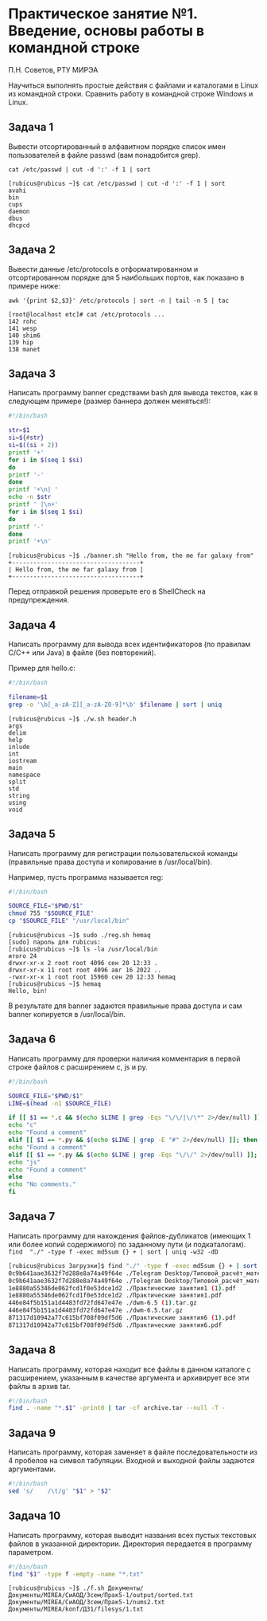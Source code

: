 
# Практическое занятие №1. Введение, основы работы в командной строке

П.Н. Советов, РТУ МИРЭА

Научиться выполнять простые действия с файлами и каталогами в Linux из командной строки. Сравнить работу в командной строке Windows и Linux.

## Задача 1

Вывести отсортированный в алфавитном порядке список имен пользователей в файле passwd (вам понадобится grep).

`cat /etc/passwd | cut -d ':' -f 1 | sort`

```
[rubicus@rubicus ~]$ cat /etc/passwd | cut -d ':' -f 1 | sort
avahi
bin
cups
daemon
dbus
dhcpcd
```

## Задача 2

Вывести данные /etc/protocols в отформатированном и отсортированном порядке для 5 наибольших портов, как показано в примере ниже:

`awk '{print $2,$3}' /etc/protocols | sort -n | tail -n 5 | tac`

```
[root@localhost etc]# cat /etc/protocols ...
142 rohc
141 wesp
140 shim6
139 hip
138 manet
```

## Задача 3

Написать программу banner средствами bash для вывода текстов, как в следующем примере (размер баннера должен меняться!):
```bash
#!/bin/bash

str=$1
si=${#str}
si=$((si + 2))
printf '+'
for i in $(seq 1 $si)
do
printf '-'
done
printf '+\n| '
echo -n $str
printf ' |\n+'
for i in $(seq 1 $si)
do
printf '-'
done
printf '+\n'
```

```
[rubicus@rubicus ~]$ ./banner.sh "Hello from, the me far galaxy from"
+------------------------------------+
| Hello from, the me far galaxy from |
+------------------------------------+
```
Перед отправкой решения проверьте его в ShellCheck на предупреждения.

## Задача 4

Написать программу для вывода всех идентификаторов (по правилам C/C++ или Java) в файле (без повторений).

Пример для hello.c:

```bash
#!/bin/bash

filename=$1
grep -o '\b[_a-zA-Z][_a-zA-Z0-9]*\b' $filename | sort | uniq
```

```
[rubicus@rubicus ~]$ ./w.sh header.h
args
delim
help
inlude
int
iostream
main
namespace
split
std
string
using
void
```

## Задача 5

Написать программу для регистрации пользовательской команды (правильные права доступа и копирование в /usr/local/bin).

Например, пусть программа называется reg:
```bash
#!/bin/bash

SOURCE_FILE="$PWD/$1"
chmod 755 "$SOURCE_FILE"
cp "$SOURCE_FILE" "/usr/local/bin"
```

```
[rubicus@rubicus ~]$ sudo ./reg.sh hemaq
[sudo] пароль для rubicus:
[rubicus@rubicus ~]$ ls -la /usr/local/bin
итого 24
drwxr-xr-x 2 root root 4096 сен 20 12:33 .
drwxr-xr-x 11 root root 4096 авг 16 2022 ..
-rwxr-xr-x 1 root root 15960 сен 20 12:33 hemaq
[rubicus@rubicus ~]$ hemaq
Hello, bin!
```
В результате для banner задаются правильные права доступа и сам banner копируется в /usr/local/bin.

## Задача 6

Написать программу для проверки наличия комментария в первой строке файлов с расширением c, js и py.

```bash
#!/bin/bash

SOURCE_FILE="$PWD/$1"
LINE=$(head -n1 $SOURCE_FILE)

if [[ $1 == *.c && $(echo $LINE | grep -Eqs "\/\/|\/\*" 2>/dev/null) ]]; then
echo "c"
echo "Found a comment"
elif [[ $1 == *.py && $(echo $LINE | grep -E "#" 2>/dev/null) ]]; then
echo "Found a comment"
elif [[ $1 == *.py && $(echo $LINE | grep -Eqs "\/\/" 2>/dev/null) ]]; then
echo "js"
echo "Found a comment"
else
echo "No comments."
fi
```

## Задача 7

Написать программу для нахождения файлов-дубликатов (имеющих 1 или более копий содержимого) по заданному пути (и подкаталогам).
`find  "./" -type f -exec md5sum {} + | sort | uniq -w32 -dD`

```bash
[rubicus@rubicus Загрузки]$ find "./" -type f -exec md5sum {} + | sort | uniq -w32 -dD
0c9b641aae3632f7d288e8a74a49f64e ./Telegram Desktop/Типовой_расчёт_математический_анализ_2_семестр (2).pdf
0c9b641aae3632f7d288e8a74a49f64e ./Telegram Desktop/Типовой_расчёт_математический_анализ_2_семестр.pdf
1e8880a55346de062fcd1f0e53dce1d2 ./Практические занятия1 (1).pdf
1e8880a55346de062fcd1f0e53dce1d2 ./Практические занятия1.pdf
446e84f5b151a1d4483fd72fd647e47e ./dwm-6.5 (1).tar.gz
446e84f5b151a1d4483fd72fd647e47e ./dwm-6.5.tar.gz
871317d10942a77c615bf708f09df5d6 ./Практические занятия6 (1).pdf
871317d10942a77c615bf708f09df5d6 ./Практические занятия6.pdf
```

## Задача 8

Написать программу, которая находит все файлы в данном каталоге с расширением, указанным в качестве аргумента и архивирует все эти файлы в архив tar.

```bash
#!/bin/bash
find . -name "*.$1" -print0 | tar -cf archive.tar --null -T -
```

## Задача 9

Написать программу, которая заменяет в файле последовательности из 4 пробелов на символ табуляции. Входной и выходной файлы задаются аргументами.

```bash
#!/bin/bash
sed 's/    /\t/g' "$1" > "$2"
```

## Задача 10

Написать программу, которая выводит названия всех пустых текстовых файлов в указанной директории. Директория передается в программу параметром.

```bash
#!/bin/bash
find "$1" -type f -empty -name "*.txt"
```
```
[rubicus@rubicus ~]$ ./f.sh Документы/
Документы/MIREA/CиАОД/3сем/Прак5-1/output/sorted.txt
Документы/MIREA/CиАОД/3сем/Прак5-1/nums2.txt
Документы/MIREA/konf/ДЗ1/filesys/1.txt
```
